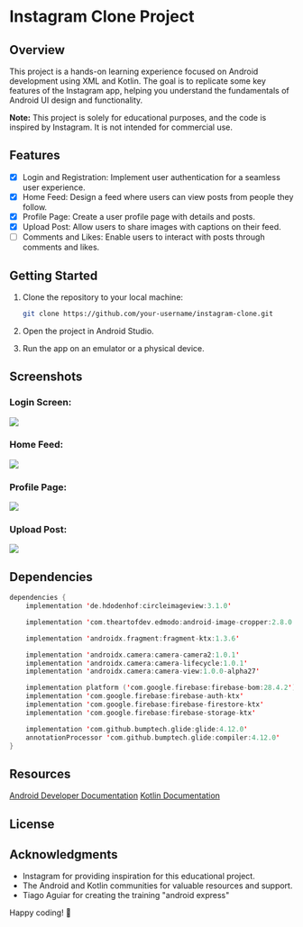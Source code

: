 # Instagram Clone Project

## Overview

This project is a hands-on learning experience focused on Android development using XML and Kotlin. The goal is to
replicate some key features of the Instagram app, helping you understand the fundamentals of Android UI design and
functionality.

**Note:** This project is solely for educational purposes, and the code is inspired by Instagram. It is not intended for
commercial use.

## Features

- [X] Login and Registration: Implement user authentication for a seamless user experience.
- [X] Home Feed: Design a feed where users can view posts from people they follow.
- [X] Profile Page: Create a user profile page with details and posts.
- [X] Upload Post: Allow users to share images with captions on their feed.
- [ ] Comments and Likes: Enable users to interact with posts through comments and likes.

## Getting Started

1. Clone the repository to your local machine:

    ```bash
    git clone https://github.com/your-username/instagram-clone.git
    ```

2. Open the project in Android Studio.
3. Run the app on an emulator or a physical device.

## Screenshots

### Login Screen:

![](https://github.com/Felipe-Borba/InstagramCopy/blob/main/documentation/login.png)

### Home Feed:

![](https://github.com/Felipe-Borba/InstagramCopy/blob/main/documentation/home.png)

### Profile Page:

![](https://github.com/Felipe-Borba/InstagramCopy/blob/main/documentation/profile.png)

### Upload Post:

![](https://github.com/Felipe-Borba/InstagramCopy/blob/main/documentation/upload_post.png)

[//]: # (### Comments and Likes:)

[//]: # (TODO)

## Dependencies

```kotlin
dependencies {
    implementation 'de.hdodenhof:circleimageview:3.1.0'

    implementation 'com.theartofdev.edmodo:android-image-cropper:2.8.0'

    implementation 'androidx.fragment:fragment-ktx:1.3.6'

    implementation 'androidx.camera:camera-camera2:1.0.1'
    implementation 'androidx.camera:camera-lifecycle:1.0.1'
    implementation 'androidx.camera:camera-view:1.0.0-alpha27'

    implementation platform ('com.google.firebase:firebase-bom:28.4.2')
    implementation 'com.google.firebase:firebase-auth-ktx'
    implementation 'com.google.firebase:firebase-firestore-ktx'
    implementation 'com.google.firebase:firebase-storage-ktx'

    implementation 'com.github.bumptech.glide:glide:4.12.0'
    annotationProcessor 'com.github.bumptech.glide:compiler:4.12.0'
}
```

## Resources

[Android Developer Documentation]([URL](https://developer.android.com/develop))
[Kotlin Documentation](https://kotlinlang.org/docs/home.html)

## License

<!-- This project is licensed under the MIT License - see the LICENSE file for details. -->

## Acknowledgments

- Instagram for providing inspiration for this educational project.
- The Android and Kotlin communities for valuable resources and support.
- Tiago Aguiar for creating the training "android express"

Happy coding! 🚀
